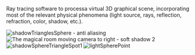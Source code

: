 Ray tracing software to processa virtual 3D graphical scene, incorporating most of the relevant physical phenomena (light source, rays, reflection, refraction, color, shadow, etc.).

![shadowTrianglesSphere - anti aliasing](https://github.com/user-attachments/assets/7794bef9-3673-4447-b88b-1653d81c19e7)
![The magical room moving camera to right - soft shadow 2](https://github.com/user-attachments/assets/6b41b381-4d6a-40a0-b046-8908b02b4145)
![shadowSphereTriangleSpot1](https://github.com/user-attachments/assets/01eb141f-e6c5-48c7-8cec-9aba67cd14ac)
![lightSpherePoint](https://github.com/user-attachments/assets/c9c99bf0-c8cb-4823-8d8c-097537e8a577)

